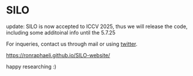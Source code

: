 # SILO
update: SILO is now accepted to ICCV 2025, thus we will release the code, including some additoinal info until the 5.7.25

For inqueries, contact us through mail or using [twitter](https://x.com/sean_8100/status/1882109225503219786).

https://ronraphaeli.github.io/SILO-website/

happy researching :)
